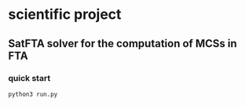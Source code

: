 # scientific project

## SatFTA solver for the computation of MCSs in FTA

### quick start
```
python3 run.py
```